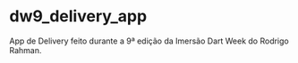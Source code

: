 # dw9_delivery_app

App de Delivery feito durante a 9ª edição da Imersão Dart Week do Rodrigo Rahman.